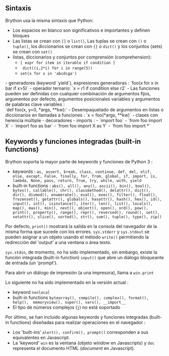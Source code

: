 Sintaxis
--------

Brython usa la misma sintaxis que Python:
- Los espacios en blanco son significativos e importantes y definen bloques
- Las listas se crean con `[]` o `list()`, Las tuplas se crean con `()` o `tuple()`, los diccionarios se crean con `{}` o `dict()` y los conjuntos (sets) se crean con  `set()`
- listas, diccionarios y conjuntos por comprensi&oacute;n (comprehension): <ul>
- `[ expr for item in iterable if condition ]`
- ` dict((i,2*i) for i in range(5))`
- `set(x for x in 'abcdcga')`
</ul>
- generadores (keyword `yield`), expresiones generadoras : `foo(x for x in bar if x>5)`
- operador ternario: `x = r1 if condition else r2`
- Las funciones pueden ser definidas con cualquier combinaci&oacute;n de argumentos fijos, argumentos por defecto, argumentos posicionales variables y argumentos de palabras clave variables : <br>`def foo(x, y=0, *args, **kw):`
- Desempaquetado de argumentos en listas o diccionarios en llamadas a funciones : `x = foo(*args, **kw)`
- clases con herencia m&uacute;ltiple
- decoradores
- imports : 
 - `import foo`
 - `from foo import X`
 - `import foo as bar`
 - `from foo import X as Y`
 - `from foo import *`
 
 Keywords y funciones integradas (built-in functions)
----------------------------------------------------

Brython soporta la mayor parte de keywords y funciones de Python 3 :

- keywords : `as, assert, break, class, continue, def, del, elif, else, except, False, finally, for, from, global, if, import, is, lambda, None, pass, return, True, try, while, with, yield`
- built-in functions : `abs(), all(), any(), ascii(), bin(), bool(), bytes(), callable(), chr(), classmethod(), delattr(), dict(), dir(), divmod(), enumerate(), eval(), exec(), filter(), float(), frozenset(), getattr(), globals(), hasattr(), hash(), hex(), id(), input(), int(), isinstance(), iter(), len(), list(), locals(), map(), max(), min(), next(), object(), open(), ord(), pow(), print(), property(), range(), repr(), reversed(), round(), set(), setattr(), slice(), sorted(), str(), sum(), tuple(), type(), zip()`

Por defecto, `print()` mostrar&aacute; la salida en la consola del navegador de la misma forma que sucede con los errores. `sys.stderr` y `sys.stdout` se pueden asignar a un objeto usando el m&eacute;todo `write()` permitiendo la redirecci&oacute;n del 'output' a una ventana o &aacute;rea texto. 

`sys.stdin`, de momento, no ha sido implementado, sin embargo, existe la funci&oacute;n integrada (built-in function) `input()` que abre un di&aacute;logo bloqueante de entrada (un 'prompt').

Para abrir un di&aacute;logo de impresi&oacute;n (a una impresora), llama a `win.print`

Lo siguiente no ha sido implementado en la versi&oacute;n actual : 

- keyword `nonlocal`
- built-in functions `bytearray(), compile(), complex(), format(), help(),  memoryview(), super(), vars(), __import__`
- El tipo de n&uacute;meros complejos (`j`) no est&aacute; soportado

Por &uacute;ltimo, se han incluido algunas keywords y funciones integradas (built-in functions) dise&ntilde;adas para realizar operaciones en el navegador :

- Los 'built-ins' `alert(), confirm(), prompt()` corresponden a sus equivalentes en Javascript.
- La 'keyword' `win` es la ventana (objeto _window_ en Javascripts) y `doc` representa el documento HTML (_document_ en Javascript).